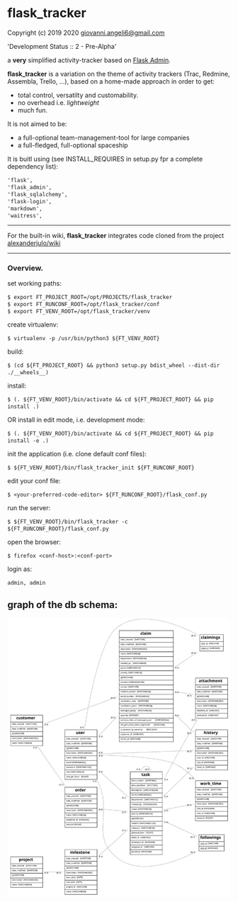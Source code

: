 # flask_tracker

Copyright (c) 2019 2020 giovanni.angeli6@gmail.com

'Development Status :: 2 - Pre-Alpha'

a **very** simplified activity-tracker based on [Flask Admin](https://flask-admin.readthedocs.io).

**flask_tracker** is a variation on the theme of activity trackers (Trac, Redmine, Assembla, Trello, ...), based on a home-made approach in order to get:

  * total control, versatilty and customability.
  * no overhead i.e. *lightweight*
  * much fun.

It is not aimed to be:

  * a full-optional team-management-tool for large companies
  * a full-fledged, full-optional spaceship

It is buitl using (see INSTALL_REQUIRES in setup.py fpr a complete dependency list):

    'flask',
    'flask_admin',
    'flask_sqlalchemy',
    'flask-login',
    'markdown',
    'waitress',

___________________________

For the built-in wiki, **flask_tracker** integrates code cloned from the project [alexanderjulo/wiki](https://github.com/alexanderjulo/wiki)

___________________________

### Overview.

set working paths:

    $ export FT_PROJECT_ROOT=/opt/PROJECTS/flask_tracker
    $ export FT_RUNCONF_ROOT=/opt/flask_tracker/conf
    $ export FT_VENV_ROOT=/opt/flask_tracker/venv

create virtualenv:

    $ virtualenv -p /usr/bin/python3 ${FT_VENV_ROOT}

build:

    $ (cd ${FT_PROJECT_ROOT} && python3 setup.py bdist_wheel --dist-dir ./__wheels__)

install:

    $ (. ${FT_VENV_ROOT}/bin/activate && cd ${FT_PROJECT_ROOT} && pip install .)

OR install in edit mode, i.e. development mode:

    $ (. ${FT_VENV_ROOT}/bin/activate && cd ${FT_PROJECT_ROOT} && pip install -e .)

init the application (i.e. clone default conf files):

    $ ${FT_VENV_ROOT}/bin/flask_tracker_init ${FT_RUNCONF_ROOT}

edit your conf file:

    $ <your-preferred-code-editor> ${FT_RUNCONF_ROOT}/flask_conf.py

run the server:

    $ ${FT_VENV_ROOT}/bin/flask_tracker -c ${FT_RUNCONF_ROOT}/flask_conf.py

open the browser:

    $ firefox <conf-host>:<conf-port>
    
login as: 

    admin, admin

## graph of the db schema:

<img src="/doc/tracker.v7.sqlite.svg" alt="db schema" style="width: 640px;"/>
